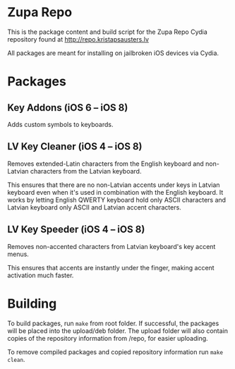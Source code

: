 # Zupa Repo

This is the package content and build script for the Zupa Repo Cydia repository found at http://repo.kristapsausters.lv

All packages are meant for installing on jailbroken iOS devices via Cydia.

# Packages

## Key Addons (iOS 6 – iOS 8)

Adds custom symbols to keyboards.

## LV Key Cleaner (iOS 4 – iOS 8)

Removes extended-Latin characters from the English keyboard and non-Latvian characters from the Latvian keyboard.

This ensures that there are no non-Latvian accents under keys in Latvian keyboard even when it's used in combination with the English keyboard. It works by letting English QWERTY keyboard hold only ASCII characters and Latvian keyboard only ASCII and Latvian accent characters.

## LV Key Speeder (iOS 4 – iOS 8)

Removes non-accented characters from Latvian keyboard's key accent menus.

This ensures that accents are instantly under the finger, making accent activation much faster.

# Building

To build packages, run `make` from root folder. If successful, the packages will be placed into the upload/deb folder. The upload folder will also contain copies of the repository information from /repo, for easier uploading.

To remove compiled packages and copied repository information run `make clean`.
